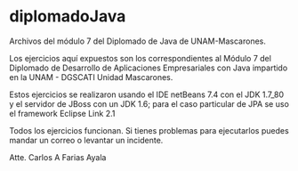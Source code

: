 # diplomadoJava
Archivos del módulo 7 del Diplomado de Java de UNAM-Mascarones.

Los ejercicios aquí expuestos son los correspondientes al Módulo 7 del Diplomado de Desarrollo de Aplicaciones Empresariales con Java 
impartido en la UNAM - DGSCATI Unidad Mascarones. 

Estos ejercicios se realizaron usando el IDE netBeans 7.4 con el JDK 1.7_80 y el servidor de JBoss con un JDK 1.6; para el caso particular
de JPA se uso el framework Eclipse Link 2.1

Todos los ejercicios funcionan. Si tienes problemas para ejecutarlos puedes mandar un correo o levantar un incidente.

Atte.
Carlos A Farias Ayala
